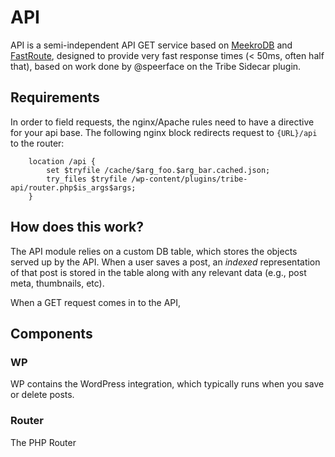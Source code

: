 # API

API is a semi-independent API GET service based on [MeekroDB](https://meekro.com/) and [FastRoute](https://github.com/nikic/FastRoute), designed to provide very fast response times (< 50ms, often half that), based on work done by @speerface on the Tribe Sidecar plugin.

## Requirements

In order to field requests, the nginx/Apache rules need to have a directive for your api base. The following nginx block redirects request to `{URL}/api` to the router:

```nginxconfig
	location /api {
		set $tryfile /cache/$arg_foo.$arg_bar.cached.json;
		try_files $tryfile /wp-content/plugins/tribe-api/router.php$is_args$args;
	}
```

## How does this work?

The API module relies on a custom DB table, which stores the objects served up by the API. When a user saves a post, an _indexed_ representation of that post is stored in the table along with any relevant data (e.g., post meta, thumbnails, etc).

When a GET request comes in to the API,

## Components

### WP

WP contains the WordPress integration, which typically runs when you save or delete posts.

### Router

The PHP Router
